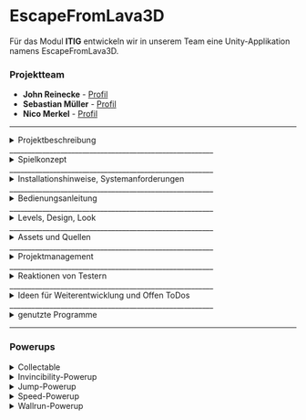 # EscapeFromLava3D

Für das Modul <b>ITIG</b> entwickeln wir in unserem Team eine Unity-Applikation namens EscapeFromLava3D.

### Projektteam
* **John Reinecke** - [Profil](https://github.com/JFuqX)
* **Sebastian Müller** - [Profil](https://github.com/IsebNewton)
* **Nico Merkel** - [Profil](https://github.com/Firyfly)

________________________________________________________
<details>
<summary> Projektbeschreibung</summary>
<br>
Für das Modul <b>ITIG</b> entwickeln wir in unserem Team eine Unity-Applikation namens EscapeFromLava3D, dabei handelt es sich um eine "Singleplayer-Runner" für PC und Android Geräte. Das Spiel ist endlich, aber fordert den Spieler durch ein Shopsystem und verschiedene Schwierigkeitsmodi auf weiteren Fortschritt im Spiel zu erzielen.
</details>
________________________________________________________
<details>
<summary> Spielkonzept</summary>
<br>
EscapeFromLava3D ist ein Adventure "Singleplayer-Runner" mit endlich vielen Leveln. Das Spiel ist endlich, aber fordert den Spieler durch ein Shopsystem und verschiedene Schwierigkeitsmodi auf weiteren Fortschritt im Spiel zu erzielen. Bei der Zielgruppe werden eher die "Casual-Gamer" aufgefordert zu spielen, welche ein endliches Spielerlebnis mit verschiedenen Schwierigkeitsgraden und einer hohen Reaktionsfreudigkeit erleben wollen. Das Spiel ist inspiriert von einer endless "Singleplayer-Runner" Spieleserie names "Temple Run".
</details>
________________________________________________________
<details>
<summary> Installationshinweise, Systemanforderungen</summary>
<br>
CPU: Intel® Core™ 2 Duo E6600 oder AMD Phenom™ X3 8750 Prozessor oder besser<br>
RAM: 2 GB<br>
OS: Windows® 7/Vista/XP/10<br>
GPU: 256 MB oder mehr mit DirectX 11<br>
Festplattenspeicher: 1 GB<br>
VRam: 256 MB<br>
</details>
________________________________________________________
<details>
<summary> Bedienungsanleitung</summary>
<br>
Bewegung:<br>
Links(A,←) <br>
Rechs(D,→) <br>
Sprung(SPACE)<br>
  
Für weitere Details siehe "Powerups"
</details>
________________________________________________________
<details>
<summary> Levels, Design, Look</summary>
<br>
Levelaufbau:<br>
-Grundsätzlich röhrenförmig <br>
-Ist durch 1 von 26 Texturen texturiert <br>

![alt text](https://github.com/IsebNewton/EscapeFromLava3D/blob/main/Dokumentation/Levelaufbau.PNG)


Design und Look:<br>
Es handelt sich um einen Fantasystlye mit teilweise realistischen Grafiken. <br>
![alt text](https://github.com/IsebNewton/EscapeFromLava3D/blob/main/Dokumentation/Spieler.PNG)
</details>
________________________________________________________
<details>
<summary>Assets und Quellen</summary>
<br>
Assets mit Quellen:<br>
  
* [Tunneltexturen](https://www.textures.com/category/rock/349) - +Eigene Bearbeitung
* [Tunnelform] - Selfmade in Blender
* [Boxen] - Selfmade in 3DsMax
* [Pilze] - Selfmade in Unity
* [Powerups](https://assetstore.unity.com) 
* [Charakter und Animationen](https://www.mixamo.com/#/)
* 

</details>
________________________________________________________
<details>
<summary>Projektmanagement</summary>
<br>
Arbeitsteilung:<br>
John: Assets, Modeling und Meshes, Leveldesign<br>
Sebastian und Nico: Programmierung und Umsetzung<br>
 
Arbeitsaufwand:<br>
John: 30%<br>
Sebastian: 30%<br>
Nico: 40%<br>

Reflektion des eigenen Vorgehens:<br>
-Bei jeder neuerung etc. 3 schritte<br>
-Beginn:  Überlegen was wir haben wollen<br>
-Mitte: naiver direkter versuch des Umsetztens<br>
-Ende: Bei Problemen unity docs nachschauen und dann polishen<br>
-Ein wenig mehr vorrausplanen wäre nicht schlecht gewesen, aber es hat gut funktioniert<br>

</details>
________________________________________________________
<details>
<summary>Reaktionen von Testern</summary>
<br>
Reaktionen von Testern:<br>
-Anfangs war die schwierigkeit zu niedrig, welche deswegen angehoben wurde<br>
-Spieler motivierung hatte gefehlt, weswegen das Shopsystem und collectables eingeführt wurden<br>
-Zu wenig beschreibung und verständnis, weswegen erklärungen verbessert und ein sprach wechsel eingebracht wurde<br>

</details>
________________________________________________________
<details>
<summary>Ideen für Weiterentwicklung und Offen ToDos</summary>
<br>
Ideen für Weiterentwicklung und Offen ToDos:<br>
Nur noch kleines weiteres polishen, vielleicht mehr diverse Assets.<br>

</details>
________________________________________________________

<details>
<summary> genutzte Programme </summary>
<br>

* [Unity](https://unity3d.com/de/get-unity/download) - IDE für Unity
* [Git](https://git-scm.com/) - Versionskontrolle
* [Fork](https://git-fork.com) - Versionskontrolle
* [Sourcetree](https://www.sourcetreeapp.com) - Versionskontrolle
* [Discord](https://discord.com/) - Kommunikationsmittel

</details>

________________________________________________________

### Powerups
<details>
<summary> Collectable </summary>
<br>
-Fügt beim Einsammeln 100 Scorepunkte hinzu

![alt text](https://github.com/IsebNewton/EscapeFromLava3D/blob/Experimental/Dokumentation/Powerups/Collectable.PNG?raw=true)
</details>

<details>
<summary> Invincibility-Powerup </summary>
<br>
-Fügt beim Einsammeln 10 Scorepunkte hinzu<br>
-Sorgt dafür, dass der Charakter 6 Sekunden lang nicht von Hindernissen beeinträchtigt wird.
  
![alt text](https://github.com/IsebNewton/EscapeFromLava3D/blob/main/Dokumentation/Powerups/Invincibility%20Powerup.PNG)
</details>

<details>
<summary> Jump-Powerup </summary>
<br>
-Fügt beim Einsammeln 10 Scorepunkte hinzu<br>
-Sorgt dafür, dass der Charakter 10 Sekunden lang höher springen kann.
  
![alt text](https://github.com/IsebNewton/EscapeFromLava3D/blob/Experimental/Dokumentation/Powerups/Jump%20Powerup.PNG?raw=true)
</details>

<details>
<summary> Speed-Powerup </summary>
<br>
-Fügt beim Einsammeln 10 Scorepunkte hinzu<br>
-Sorgt dafür, dass der Charakter 5 Sekunden lang sich schneller fortbewegt.
  
![alt text](https://github.com/IsebNewton/EscapeFromLava3D/blob/Experimental/Dokumentation/Powerups/Speed%20Powerup.PNG?raw=true)
</details>

<details>
<summary> Wallrun-Powerup </summary>
<br>
-Fügt beim Einsammeln 10 Scorepunkte hinzu<br>
-Sorgt dafür, dass der Charakter 5 Sekunden sich an einer Wand fortbewegen kann.
  
![alt text](https://github.com/IsebNewton/EscapeFromLava3D/blob/Experimental/Dokumentation/Powerups/Wallrun%20Powerup.PNG?raw=true)
</details>
